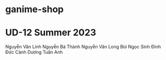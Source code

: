 # ganime-shop
# UD-12 Summer 2023

Nguyễn Văn Linh
Nguyễn Bá Thành
Nguyễn Văn Long
Bùi Ngọc Sinh
Đinh Đức Cảnh
Dương Tuấn Anh
